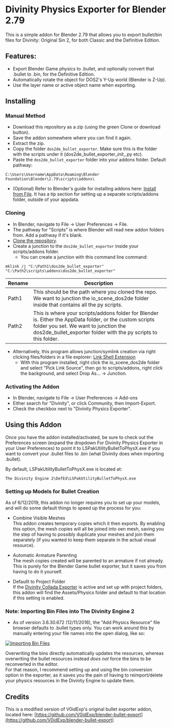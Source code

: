 # Divinity Physics Exporter for Blender 2.79

This is a simple addon for Blender 2.79 that allows you to export bullet/bin files for Divinity: Original Sin 2, for both Classic and the Definitive Edition.

## Features:  
* Export Blender Game physics to .bullet, and optionally convert that .bullet to .bin, for the Definitive Edition.
* Automatically rotate the object for DOS2's Y-Up world (Blender is Z-Up).
* Use the layer name or active object name when exporting.


## Installing

### Manual Method  
* Download this repository as a zip (using the green Clone or download button).
* Save the addon somewhere where you can find it again.
* Extract the zip.
* Copy the folder `dos2de_bullet_exporter`. Make sure this is the folder with the scripts under it (dos2de_bullet_exporter\__init__.py etc).
* Paste the `dos2de_bullet_exporter` folder into your addons folder. Default pathway:
```
C:\Users\Username\AppData\Roaming\Blender Foundation\Blender\2.79\scripts\addons\
```
* (Optional) Refer to Blender's guide for installing addons here: [Install from File](https://docs.blender.org/manual/en/latest/preferences/addons.html#header). It has a tip section for setting up a separate scripts/addons folder, outside of your appdata.

### Cloning  
* In Blender, navigate to File -> User Preferences -> File.
* The pathway for "Scripts" is where Blender will read new addon folders from. Add a pathway if it's blank.
* [Clone the repository](https://help.github.com/articles/cloning-a-repository/).
* Create a junction to the `dos2de_bullet_exporter` inside your scripts/addons folder.
  * You can create a junction with this command line command:
```
mklink /j "C:\Path1\dos2de_bullet_exporter" "C:\Path2\scripts\addons\dos2de_bullet_exporter"
```
| Rename | Description |
| --- | ----------- |
| Path1 | This should be the path where you cloned the repo. We want to junction the io_scene_dos2de folder inside that contains all the py scripts.|
| Path2 | This is where your scripts/addons folder for Blender is. Either the AppData folder, or the custom scripts folder you set. We want to junction the dos2de_bullet_exporter folder with the py scripts to this folder. |
  * Alternatively, this program allows junction/symlink creation via right clicking files/folders in a file explorer: [Link Shell Extension](http://schinagl.priv.at/nt/hardlinkshellext/linkshellextension.html#download)
    * With this program installed, right click the io_scene_dos2de folder and select "Pick Link Source", then go to scripts/addons, right click the background, and select Drop As... -> Junction.

### Activating the Addon  
* In Blender, navigate to File -> User Preferences -> Add-ons
* Either search for "Divinity", or click Community, then Import-Export.
* Check the checkbox next to "Divinity Physics Exporter".

## Using this Addon

Once you have the addon installed/activated, be sure to check out the Preferences screen (expand the dropdown For Divinity Physics Exporter in your User Preferences) to point it to LSPakUtilityBulletToPhysX.exe if you want to convert your .bullet files to .bin (what Divinity does when importing .bullet).

By default, LSPakUtilityBulletToPhysX.exe is located at:
```
The Divinity Engine 2\DefEd\LSPakUtilityBulletToPhysX.exe
```

### Setting up Models for Bullet Creation  
As of 6/12/2019, this addon no longer requires you to set up your models, and will do some default things to speed up the process for you:

* Combine Visible Meshes  
This addon creates temporary copies which it then exports. By enabling this option, the mesh copies will all be joined into oen mesh, saving you the step of having to possibly duplicate your meshes and join them separately (if you wanted to keep them separate in the actual visual resource).

* Automatic Armature Parenting  
The mesh copies created will be parented to an armature if not already. This is purely for the Blender Game bullet exporter, but it saves you from having to do it yourself.

* Defaullt to Project Folder  
If the [Divinity Collada Exporter](https://github.com/LaughingLeader-DOS2-Mods/dos2de_collada_exporter) is active and set up with project folders, this addon will find the Assets/Physics folder and default to that location if this setting is enabled.

### Note: Importing Bin Files into The Divinity Engine 2
* As of version 3.6.30.672 (12/11/2018), the "Add Physics Resource" file browser defaults to .bullet types only. You can work around this by manually entering your file names into the open dialog, like so:

[![Importing Bin Files](https://i.imgur.com/PCnqEOVl.jpg)](https://i.imgur.com/PCnqEOV.png)

Overwriting the bins directly automatically updates the resources, whereas overwriting the bullet resources instead _does not_ force the bins to be reconverted in the editor.  
For that reason, I recommend setting up and using the bin conversion option in the exporter, as it saves you the pain of having to reimport/delete your physics resources in the Divinity Engine to update them.

## Credits
This is a modified version of V0idExp's original bullet exporter addon, located here: [https://github.com/V0idExp/blender-bullet-export](https://github.com/V0idExp/blender-bullet-export)
